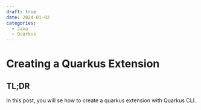 ```yaml
---
draft: true 
date: 2024-01-02
categories:
  - Java
  - Quarkus
---
```


# Creating a Quarkus Extension

## TL;DR

In this post, you will se how to create a quarkus extension with Quarkus CLI.

